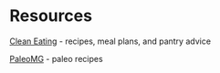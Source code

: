 # Resources

[Clean Eating](https://www.cleaneatingmag.com/) - recipes, meal plans, and pantry advice

[PaleoMG](https://paleomg.com/category/food/) - paleo recipes
